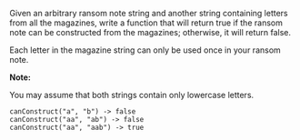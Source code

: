 Given an arbitrary ransom note string and another string containing letters from all the magazines, write a function that will return true if the ransom note can be constructed from the magazines; otherwise, it will return false.

Each letter in the magazine string can only be used once in your ransom note.

**Note:**

You may assume that both strings contain only lowercase letters.

```
canConstruct("a", "b") -> false
canConstruct("aa", "ab") -> false
canConstruct("aa", "aab") -> true
```

